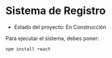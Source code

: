 <h1> Sistema de Registro </h1>

- Estado del proyecto: En Construcción

Para ejecutar el sistema, debes poner:

````npm install react````
